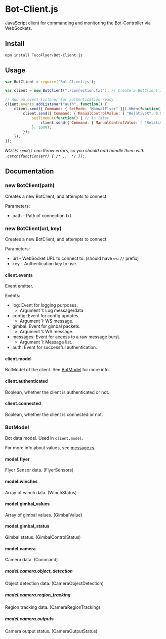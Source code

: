 # Bot-Client.js
JavaScript client for commanding and monitoring the Bot-Controller via WebSockets.

## Install

```
npm install TucoFlyer/Bot-Client.js
```

## Usage

```js
var BotClient = require('Bot-Client.js');

var client = new BotClient("./connection.txt"); // Create a BotClient instance with the path of connection.txt.

// Add an event listener for authentication ready
client.events.addListener("auth", function() {
    client.send({ Command: { SetMode: "ManualFlyer" }}).then(function() { // Set manual control mode
        client.send({ Command: { ManualControlValue: [ "RelativeX", 0.5 ] }}).then(function() { // Start moving in X direction
            setTimeout(function() { // 1s later
                client.send({ Command: { ManualControlValue: [ "RelativeX", 0 ] }}); // Stop moving in X direction
            }, 1000);
        });
    });
});
```

*NOTE: `send()` can throw errors, so you should add handle them with `.catch(function(err) { /* ... */ });`.*

## Documentation

### new BotClient(path)

Creates a new BotClient, and attempts to connect.

Parameters:
 * path - Path of connection.txt.

### new BotClient(url, key)

Creates a new BotClient, and attempts to connect.

Parameters:
 * url - WebSocket URL to connect to. (should have `ws://` prefix)
 * key - Authentication key to use.

#### client.events

Event emitter.

Events:
 * log: Event for logging purposes.
    * Argument 1: Log message/data
 * config: Event for config updates.
    * Argument 1: WS message.
 * gimbal: Event for gimbal packets.
    * Argument 1: WS message.
 * messages: Event for access to a raw message burst.
    * Argument 1: Message list.
 * auth: Event for successful authentication.

#### client.model

BotModel of the client. See [BotModel](#botmodel) for more info.

#### client.authenticated

Boolean, whether the client is authenticated or not.

#### client.connected

Boolean, whether the client is connected or not.

### BotModel

Bot data model. Used in `client.model`.

For more info about values, see [message.rs](https://github.com/TucoFlyer/Bot-Controller/blob/master/src/message.rs).

#### model.flyer

Flyer Sensor data. (FlyerSensors)

#### model.winches

Array of winch data. (WinchStatus)

#### model.gimbal_values

Array of gimbal values. (GimbalValue)

#### model.gimbal_status

Gimbal status. (GimbalControlStatus)

#### model.camera

Camera data. (Command)

##### model.camera.object_detection

Object detection data. (CameraObjectDetection)

##### model.camera.region_tracking

Region tracking data. (CameraRegionTracking)

##### model.camera.outputs

Camera output status. (CameraOutputStatus)
